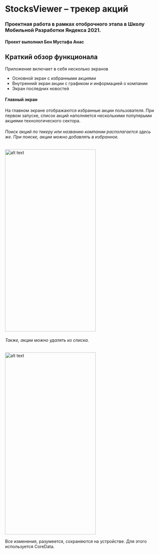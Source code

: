# StocksViewer – трекер акций

### Проектная работа в рамках отоброчного этапа в Школу Мобильной Разработки Яндекса 2021.
#### Проект выполнил Бен Мустафа Анас

## Краткий обзор функционала

Приложение включает в себя несколько экранов
<!--ts-->
  * Основной экран с избранными акциями <br />
  * Внутренний экран акции с графиком и информацией о компании <br />
  * Экран последних новостей <br />
<!--te-->

#### Главный экран
На главном экране отображаются избранные акции пользователя. При первом запуске, список акций наполняется несколькими популярыми акциями технологического сектора.

###### Поиск акций по тикеру или названию компании располагается здесь же. При поиске, акции можно добавлять в избранное.
<img src="https://user-images.githubusercontent.com/57250290/112748049-f366e900-8fc1-11eb-8de0-5d34a6f6caf6.mov" alt="alt text" width="300" height="600">

###### Также, акции можно удалять из списка.
<img src="https://user-images.githubusercontent.com/57250290/112748212-ff9f7600-8fc2-11eb-8bd2-fb0eaad7f6fd.mov" alt="alt text" width="300" height="600">

Все изменения, разумеется, сохраняются на устройстве. Для этого используется CoreData.
